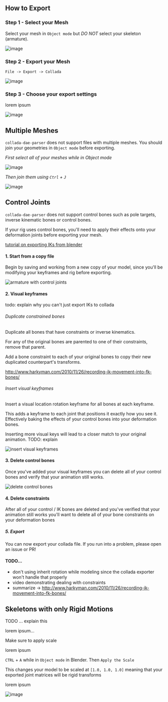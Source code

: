 ## How to Export

### Step 1 - Select your Mesh

Select your mesh in `Object mode` but *DO NOT* select your skeleton (armature).

![image](https://cloud.githubusercontent.com/assets/2099811/19255632/f284ac32-8f2d-11e6-9867-0dea9f61c989.png)

### Step 2 - Export your Mesh

`File -> Export -> Collada`

![image](https://cloud.githubusercontent.com/assets/2099811/19255642/1752cfc6-8f2e-11e6-9f4a-077c50b2985f.png)

### Step 3 - Choose your export settings

lorem ipsum

![image](https://cloud.githubusercontent.com/assets/2099811/19255682/71e9e758-8f2e-11e6-840f-ccc43b95ea2f.png)

## Multiple Meshes

`collada-dae-parser` does not support files with multiple meshes. You should join your geometries in `Object mode` before exporting.

*First select all of your meshes while in Object mode*

![image](https://cloud.githubusercontent.com/assets/2099811/19275194/ee841a00-8fa0-11e6-89a3-5f5edf67763b.png)

*Then join them using `Ctrl` + `J`*

![image](https://cloud.githubusercontent.com/assets/2099811/19274869/b3d4ca04-8f9f-11e6-9148-6cabd81a9ed6.png)

## Control Joints

`collada-dae-parser` does not support control bones such as pole targets, inverse kinematic bones or control bones.

If your rig uses control bones, you'll need to apply their effects onto your deformation joints before exporting your mesh.

[tutorial on exporting IKs from blender](http://chinedufn.com/blender-export-iks-constraints)

#### 1. Start from a copy file

Begin by saving and working from a new copy of your model, since you'll be modifying your keyframes and rig before exporting.

![armature with control joints](screenshots/armature-with-control-bones.png)

#### 2. Visual keyframes

todo: explain why you can't just export IKs to collada

###### Duplicate constrained bones

Duplicate all bones that have constraints or inverse kinematics.

For any of the original bones are parented to one of their constraints, remove that parent.

Add a bone constraint to each of your original bones to copy their new duplicated counterpart's transforms.

http://www.harkyman.com/2010/11/26/recording-ik-movement-into-fk-bones/

###### Insert visual keyframes

Insert a visual location rotation keyframe for all bones at each keyframe.

This adds a keyframe to each joint that positions it exactly how you see it. Effectively baking the effects of
your control bones into your deformation bones.

Inserting more visual keys will lead to a closer match to your original animation. TODO: explain

![insert visual keyframes](screenshots/insert-visual-key.png)

#### 3. Delete control bones

Once you've added your visual keyframes you can delete all of your control bones and verify that your
animation still works.

![delete control bones](screenshots/delete-control-bones.png)

#### 4. Delete constraints

After all of your control / IK bones are deleted and you've verified that your animation still works you'll want to delete all of your bone constraints
on your deformation bones

##### 5. Export

You can now export your collada file. If you run into a problem, please open an issue or PR!

#### TODO...

- don't using inherit rotation while modeling since the collada exporter won't handle that properly
- video demonstrating dealing with constraints
- summarize -> http://www.harkyman.com/2010/11/26/recording-ik-movement-into-fk-bones/

## Skeletons with only Rigid Motions

TODO ... explain this

lorem ipsum...

Make sure to apply scale

lorem ipsum

`CTRL` + `A` while in `Object mode` in Blender. Then `Apply the Scale`

This changes your model to be scaled at `[1.0, 1.0, 1.0]` meaning that your exported joint matrices will be rigid transforms

lorem ipsum

![image](https://cloud.githubusercontent.com/assets/2099811/19255558/34e3cd0c-8f2d-11e6-8169-f93027cefdb2.png)
